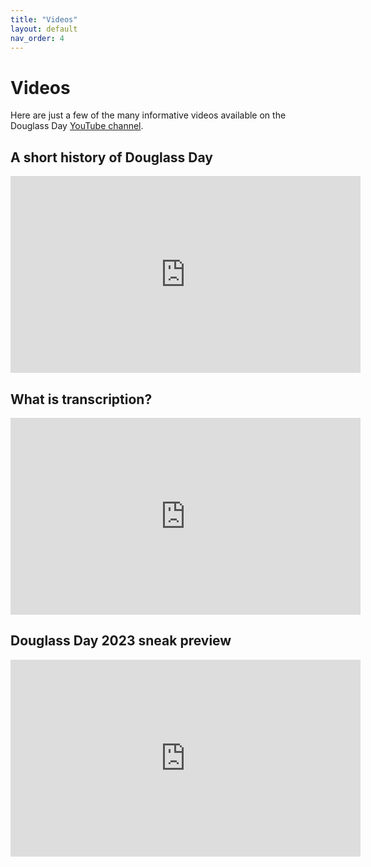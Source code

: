```yaml
---
title: "Videos"
layout: default
nav_order: 4
---
```

# Videos

Here are just a few of the many informative videos available on the Douglass Day [YouTube channel](https://www.youtube.com/@douglassday).

## A short history of Douglass Day

<iframe width="560" height="315" src="https://www.youtube.com/embed/cjqfeO2F90c" title="YouTube video player" frameborder="0" allow="accelerometer; autoplay; clipboard-write; encrypted-media; gyroscope; picture-in-picture; web-share" allowfullscreen></iframe>


## What is transcription?

<iframe width="560" height="315" src="https://www.youtube.com/embed/27aaK1Ss8xw" title="YouTube video player" frameborder="0" allow="accelerometer; autoplay; clipboard-write; encrypted-media; gyroscope; picture-in-picture; web-share" allowfullscreen></iframe>

## Douglass Day 2023 sneak preview

<iframe width="560" height="315" src="https://www.youtube.com/embed/frTubdsmEsk" title="YouTube video player" frameborder="0" allow="accelerometer; autoplay; clipboard-write; encrypted-media; gyroscope; picture-in-picture; web-share" allowfullscreen></iframe>